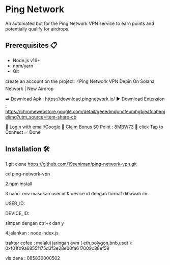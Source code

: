 # Ping Network 

An automated bot for the Ping Network VPN service to earn points and potentially qualify for airdrops.

## Prerequisites 📋

- Node.js v16+
- npm/yarn
- Git

create an account on the project:
🃏Ping Network VPN Depin On Solana Network | New Airdrop 

➡️ Download Apk : https://download.pingnetwork.io/
▶️ Download Extension : https://chromewebstore.google.com/detail/geeedmdpncfeomhgbjeafcahepjelimg?utm_source=item-share-cb

🔲 Login with email/Google
🔲 Claim Bonus 50 Point : 8MBW73
🔲 click  Tap to Connect 
✅ Done

## Installation 🛠️

1.git clone https://github.com/19seniman/ping-network-vpn.git

cd ping-network-vpn

2.npm install


3.nano .env
masukan user.id & device id dengan format dibawah ini:

USER_ID:

DEVICE_ID:

simpan dengan ctrl+x dan y

4.jalankan :
node index.js

trakter cofee :
melalui jaringan evm ( eth,polygon,bnb,usdt ):  0xf01fb9a6855f175d3f3e28e00fa617009c38ef59

via dana : 085830000502
